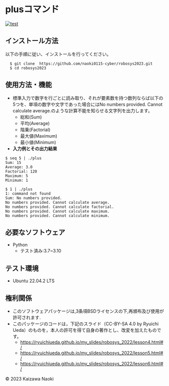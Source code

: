 # plusコマンド 
[![test](https://github.com/naoki0115-cyber/robosys2023/actions/workflows/test.yml/badge.svg)](https://github.com/naoki0115-cyber/robosys2023/actions/workflows/test.yml)

## インストール方法
以下の手順に従い、インストールを行ってください。
```
  $ git clone  https://github.com/naoki0115-cyber/robosys2023.git
  $ cd robosys2023
```
## 使用方法・機能
* 標準入力で数字を行ごとに読み取り、それが要素数を持つ数列ならば以下の5つを、単項の数字や文字であった場合にはNo numbers provided. Cannot calculate average.のような計算不能を知らせる文字列を出力します。
	* 総和(Sum)
	* 平均(Average)
	* 階乗(Factorial)
	* 最大値(Maximum)
	* 最小値(Minimum)
* **入力例とその出力結果**
```
$ seq 5 | ./plus
Sum: 15
Average: 3.0
Factorial: 120
Maximum: 5
Minimum: 1
```
```
$ 1 | ./plus
1: command not found
Sum: No numbers provided.
No numbers provided. Cannot calculate average.
No numbers provided. Cannot calculate factorial.
No numbers provided. Cannot calculate maximum.
No numbers provided. Cannot calculate minimum.
```

## 必要なソフトウェア
* Python
	* テスト済み:3.7~3.10

## テスト環境
* Ubuntu 22.04.2 LTS

## 権利関係
* このソフトウェアパッケージは,3条項BSDライセンスの下,再頒布及び使用が許可されます.
* このパッケージのコードは，下記のスライド（CC-BY-SA 4.0 by Ryuichi Ueda）のものを，本人の許可を得て自身の著作とし、改変を加えたものです。
	* https://ryuichiueda.github.io/my_slides/robosys_2022/lesson4.html#/
	* https://ryuichiueda.github.io/my_slides/robosys_2022/lesson5.html#/
	* https://ryuichiueda.github.io/my_slides/robosys_2022/lesson6.html#/

© 2023 Kaizawa Naoki
